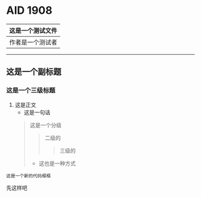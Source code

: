 # AID 1908

| 这是一个测试文件 |
| ------------- |
| 作者是一个测试者 |

---

## 这是一个副标题

### 这是一个三级标题

1. 这是正文
    * 这是一句话
    >这是一个分级
    >>二级的
    >>>三级的
    > - 这也是一种方式
    
```
这是一个新的代码框框
```

先这样吧
